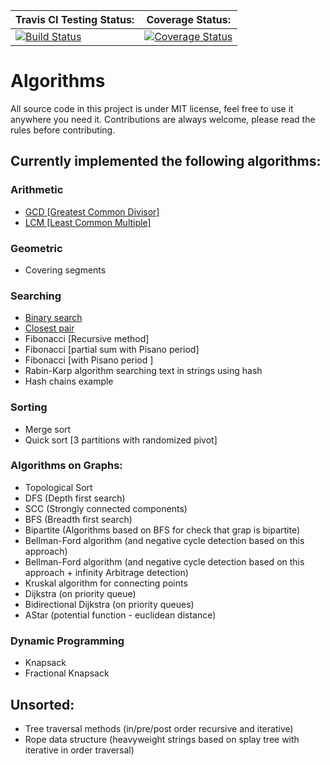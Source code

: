 |Travis CI Testing Status:| Coverage Status: |
|---|---|
| [![Build Status](https://travis-ci.org/ArseniyAntonov/Algorithms.svg?branch=master)](https://travis-ci.org/ArseniyAntonov/Algorithms) | [![Coverage Status](https://coveralls.io/repos/github/ArseniyAntonov/Algorithms/badge.svg?branch=master)](https://coveralls.io/github/ArseniyAntonov/Algorithms?branch=master) |


# Algorithms
All source code in this project is under MIT license, feel free to use it anywhere you need it.
Contributions are always welcome, please read the rules before contributing.


## Currently implemented the following algorithms:

### Arithmetic
 - [GCD [Greatest Common Divisor]](arithmetic/gcd.py)
 - [LCM [Least Common Multiple]](arithmetic/lcm.py)

### Geometric
 - Covering segments
 
### Searching
 - [Binary search](search/binary_search.py)
 - [Closest pair](search/closest_pair.py)
 - Fibonacci [Recursive method]
 - Fibonacci [partial sum with Pisano period]
 - Fibonacci [with Pisano period ]
 - Rabin-Karp algorithm searching text in strings using hash
 - Hash chains example
### Sorting
 - Merge sort
 - Quick sort [3 partitions with randomized pivot]
### Algorithms on Graphs:
 - Topological Sort
 - DFS (Depth first search)
 - SCC (Strongly connected components)
 - BFS (Breadth first search)
 - Bipartite (Algorithms based on BFS for check that grap is bipartite)
 - Bellman-Ford algorithm (and negative cycle detection based on this approach)
 - Bellman-Ford algorithm (and negative cycle detection based on this approach + infinity Arbitrage detection)
 - Kruskal algorithm for connecting points
 - Dijkstra (on priority queue)
 - Bidirectional Dijkstra (on priority queues)
 - AStar  (potential function - euclidean distance)
### Dynamic Programming
 - Knapsack
 - Fractional Knapsack

## Unsorted:
 - Tree traversal methods (in/pre/post order recursive and iterative)
 - Rope data structure (heavyweight strings based on splay tree with iterative in order traversal)


